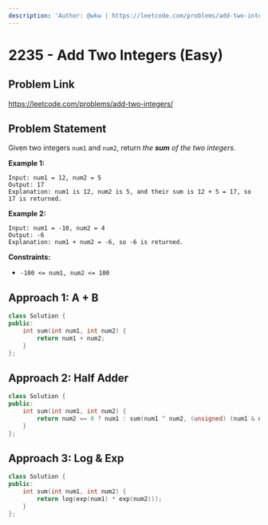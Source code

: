 ```yaml
---
description: 'Author: @wkw | https://leetcode.com/problems/add-two-integers/'
---
```


# 2235 - Add Two Integers (Easy)

## Problem Link

https://leetcode.com/problems/add-two-integers/

## Problem Statement

Given two integers `num1` and `num2`, return _the **sum** of the two integers_.

**Example 1:**

```
Input: num1 = 12, num2 = 5
Output: 17
Explanation: num1 is 12, num2 is 5, and their sum is 12 + 5 = 17, so 17 is returned.
```

**Example 2:**

```
Input: num1 = -10, num2 = 4
Output: -6
Explanation: num1 + num2 = -6, so -6 is returned.
```

**Constraints:**

- `-100 <= num1, num2 <= 100`

## Approach 1: A + B

<SolutionAuthor name="@wkw"/>

```cpp
class Solution {
public:
    int sum(int num1, int num2) {
        return num1 + num2;
    }
};
```

## Approach 2: Half Adder

<SolutionAuthor name="@wkw"/>

```cpp
class Solution {
public:
    int sum(int num1, int num2) {
        return num2 == 0 ? num1 : sum(num1 ^ num2, (unsigned) (num1 & num2) << 1);
    }
};
```

## Approach 3: Log & Exp

<SolutionAuthor name="@wkw"/>

```cpp
class Solution {
public:
    int sum(int num1, int num2) {
        return log(exp(num1) * exp(num2)));
    }
};
```
